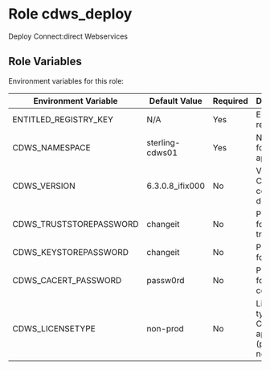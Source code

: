 Role cdws_deploy
=========

Deploy Connect:direct Webservices


Role Variables
--------------

Environment variables for this role:

| Environment Variable        | Default Value          | Required | Description                                      |
|-----------------------------|------------------------|----------|--------------------------------------------------|
| ENTITLED_REGISTRY_KEY       | N/A                    | Yes      | Entitlement registry key                         |
| CDWS_NAMESPACE              | sterling-cdws01        | Yes      | Namespace for C:D application                    |
| CDWS_VERSION                | 6.3.0.8_ifix000        | No       | Version of C:D container to deploy               |
| CDWS_TRUSTSTOREPASSWORD     | changeit               | No       | Password for truststore                          |
| CDWS_KEYSTOREPASSWORD       | changeit               | No       | Password for keystore                            |
| CDWS_CACERT_PASSWORD        | passw0rd               | No       | Password for CA certificate                      |
| CDWS_LICENSETYPE            | non-prod               | No       | License type for C:D application (prod or non-prod) |
